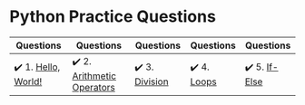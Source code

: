 # Python Practice Questions

| Questions | Questions | Questions | Questions | Questions |
| ----- | ----- | ----- | ----- | ----- |
| :heavy_check_mark: 1. [Hello, World!](hello-world.py) | :heavy_check_mark: 2. [Arithmetic Operators](arithmetic-operators.py) | :heavy_check_mark: 3. [Division](python-division.py) | :heavy_check_mark: 4. [Loops](loops.py) | :heavy_check_mark: 5. [If-Else](if-else.py) |
